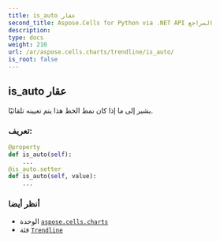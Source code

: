 ```yaml
---
title: is_auto عقار
second_title: Aspose.Cells for Python via .NET API المراجع
description:
type: docs
weight: 210
url: /ar/aspose.cells.charts/trendline/is_auto/
is_root: false
---
```

##  is_auto عقار

يشير إلى ما إذا كان نمط الخط هذا يتم تعيينه تلقائيًا.
###  تعريف:
```python
@property
def is_auto(self):
    ...
@is_auto.setter
def is_auto(self, value):
    ...
```

###  أنظر أيضا
* الوحدة [`aspose.cells.charts`](../../)
* فئة [`Trendline`](/cells/python-net/ar/aspose.cells.charts/trendline)
